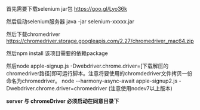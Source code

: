 首先需要下载selenium jar包   https://goo.gl/Lyo36k

然后启动selenium服务器 java -jar selenium-xxxxx.jar

然后下载chromedriver    https://chromedriver.storage.googleapis.com/2.27/chromedriver_mac64.zip

然后npm install 该项目需要的依赖package

然后node apple-signup.js -Dwebdriver.chrome.driver=[下载解压的chromedriver路径]即可运行脚本。注意将要使用的chromdedriver文件拷贝一份命名为chromedriver。
node --harmony-async-await apple-signup2.js -Dwebdriver.chrome.driver=chromedriver        (注意使用nodev7以上版本)

**server 与 chromeDriver 必须启动在同意目录下**
